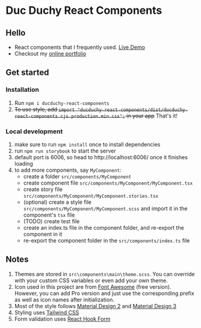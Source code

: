 # Duc Duchy React Components

## Hello

- React components that I frequently used. [Live Demo](http://ptmdmusique.github.io/ducduchy-react-components)
- Checkout my [online portfolio](https://duc-duchy.io/)

## Get started

### Installation

1. Run `npm i ducduchy-react-components`
2. ~~To use style, add `import "ducduchy-react-components/dist/ducduchy-react-components.cjs.production.min.css";` in your app~~ That's it!

### Local development

1. make sure to run `npm install` once to install dependencies
2. run `npm run storybook` to start the server
3. default port is 6006, so head to http://localhost:6006/ once it finishes loading
4. to add more components, say `MyComponent`:
   - create a folder `src/components/MyComponent`
   - create component file `src/components/MyComponent/MyComponent.tsx`
   - create story file `src/components/MyComponent/MyComponent.stories.tsx`
   - (optional) create a style file `src/components/MyComponent/MyComponent.scss` and import it in the component's `tsx` file
   - (TODO) create test file
   - create an index.ts file in the component folder, and re-export the component in it
   - re-export the component folder in the `src/components/index.ts` file

## Notes

1. Themes are stored in `src\components\main\theme.scss`. You can override with your custom CSS variables or even add your own theme.
2. Icon used in this project are from [Font Awesome](https://fontawesome.com/) (free version). However, you can add Pro version and just use the corresponding prefix as well as icon names after initialization.
3. Most of the style follows [Material Design 2](https://material.io/) and [Material Design 3](https://m3.material.io/)
4. Styling uses [Tailwind CSS](https://tailwindcss.com/)
5. Form validation uses [React Hook Form](https://react-hook-form.com/)
